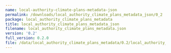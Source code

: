 ```yaml
---
name: local-authority-climate-plans-metadata-json
permalink: /downloads/local_authority_climate_plans_metadata_json/0_2
package: local_authority_climate_plans_metadata
title: local_authority_climate_plans_metadata_json
filename: local_authority_climate_plans_metadata.json
version: '0.2'
full_version: 0.2.0
file: /data/local_authority_climate_plans_metadata/0.2/local_authority_climate_plans_metadata.json
---
```

